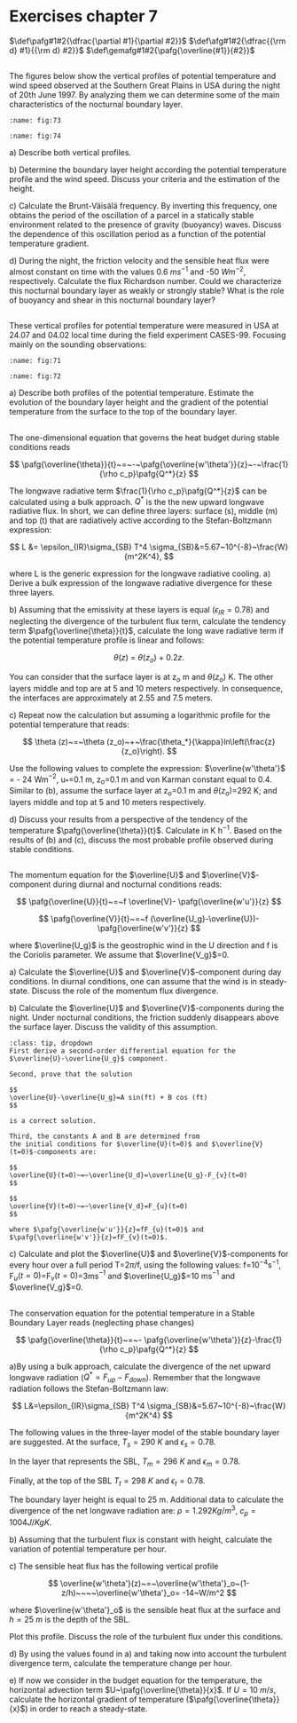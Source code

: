 # Exercises chapter 7
$\def\pafg#1#2{\dfrac{\partial #1}{\partial #2}}$
$\def\afg#1#2{\dfrac{{\rm d} #1}{{\rm d} #2}}$
$\def\gemafg#1#2{\pafg{\overline{#1}}{#2}}$

##
The figures below show the vertical profiles of potential temperature and wind speed
observed at the Southern Great Plains in USA during the night of 20th June 1997. By analyzing them
we can determine some of the main characteristics of the nocturnal boundary layer.

```{figure} figures/figset73.png
:name: fig:73
```

```{figure} figures/figset74.png
:name: fig:74
```

a) Describe both vertical profiles.

b) Determine the boundary layer height according the potential temperature profile
and the wind speed. Discuss your criteria and the estimation of the height.

c) Calculate the Brunt-Väisälä frequency. By inverting
this frequency, one obtains the period of the oscillation of a parcel in a statically stable
environment related to the presence of gravity (buoyancy) waves.
Discuss the dependence of this oscillation period as a function of the potential
temperature gradient.

d) During the night, the friction velocity and the sensible heat flux were almost constant on time with
the values 0.6 $ms^{-1}$ and -50 $Wm^{-2}$, respectively. Calculate the flux Richardson number. Could
we characterize this nocturnal boundary layer as weakly or strongly stable?
What is the role of buoyancy and shear in this nocturnal boundary layer?

##
These vertical profiles for potential temperature were measured in USA
at 24.07 and 04.02 local time during the field experiment CASES-99.
Focusing mainly on the sounding observations:

```{figure} figures/figset71.png
:name: fig:71
```

```{figure} figures/figset72.png
:name: fig:72
```

a) Describe both profiles of the potential temperature. Estimate the
evolution of the boundary layer height and the gradient of the potential
temperature from the surface to the top of the boundary layer.

##
The one-dimensional equation that governs the heat budget during stable
conditions reads

$$
\pafg{\overline{\theta}}{t}~=~-~\pafg{\overline{w'\theta'}}{z}~-~\frac{1}{\rho c_p}\pafg{Q^*}{z}
$$

The longwave radiative term $\frac{1}{\rho c_p}\pafg{Q^*}{z}$ can be calculated using
a bulk approach. $Q^*$ is the the new upward longwave radiative flux.
In short, we can define three layers: surface (s), middle (m) and top (t)
that are radiatively active according to the Stefan-Boltzmann expression:

$$
L &= \epsilon_{IR}\sigma_{SB} T^4
\sigma_{SB}&=5.67~10^{-8}~\frac{W}{m^2K^4},
$$

where L is the generic expression for the longwave radiative cooling.
a) Derive a bulk expression of the longwave radiative divergence for these three layers.

b) Assuming that the emissivity at these layers is equal ($\epsilon_{IR}=0.78$) and neglecting the divergence of the
turbulent flux term, calculate the tendency term $\pafg{\overline{\theta}}{t}$, calculate the long wave
radiative term if the potential temperature profile is linear and follows:

$$
\theta (z)~=~\theta (z_o)~+~0.2z.
$$

You can consider that the surface layer is at z$_o$ m and $\theta (z_o)$ K.
The other layers middle and top are at 5 and 10 meters respectively. In consequence,
the interfaces are approximately at 2.55 and 7.5 meters.

c) Repeat now the calculation but assuming a logarithmic profile for the potential temperature that reads:

$$
\theta (z)~=~\theta (z_o)~+~\frac{\theta_*}{\kappa}ln\left(\frac{z}{z_o}\right).
$$

Use the following values to complete the expression: $\overline{w'\theta'}$ = - 24 Wm$^{-2}$,
u$_*$=0.1 m, z$_o$=0.1 m and von Karman constant equal to 0.4.
Similar to (b), assume the surface layer at z$_o$=0.1 m and $\theta (z_o)$=292 K; and layers middle
and top at 5 and 10 meters respectively.

d) Discuss your results from a perspective of the tendency of the temperature $\pafg{\overline{\theta}}{t}$.
Calculate in K h$^{-1}$.
Based on the results of (b) and (c), discuss the most probable profile observed during stable conditions.


##
The momentum equation for the $\overline{U}$ and $\overline{V}$-component
during diurnal and nocturnal conditions reads:

$$
\pafg{\overline{U}}{t}~=~f \overline{V}- \pafg{\overline{w'u'}}{z}
$$

$$
\pafg{\overline{V}}{t}~=~f (\overline{U_g}-\overline{U})- \pafg{\overline{w'v'}}{z}
$$

where $\overline{U_g}$ is the geostrophic wind in the U direction and f
is the Coriolis parameter. We assume that $\overline{V_g}$=0.

a) Calculate the $\overline{U}$ and $\overline{V}$-component during day conditions.
In diurnal conditions, one can assume that the wind is in steady-state.
Discuss the role of the momentum flux divergence.

b) Calculate the $\overline{U}$ and $\overline{V}$-components during the night. Under
nocturnal conditions, the friction suddenly disappears above the surface
layer. Discuss the validity of this assumption.

```{hint}
:class: tip, dropdown
First derive a second-order differential equation for the $\overline{U}-\overline{U_g}$ component. 

Second, prove that the solution

$$
\overline{U}-\overline{U_g}=A sin(ft) + B cos (ft)
$$

is a correct solution.

Third, the constants A and B are determined from
the initial conditions for $\overline{U}(t=0)$ and $\overline{V}(t=0)$-components are:

$$
\overline{U}(t=0)~=~\overline{U_d}=\overline{U_g}-F_{v}(t=0)
$$

$$
\overline{V}(t=0)~=~\overline{V_d}=F_{u}(t=0)
$$

where $\pafg{\overline{w'u'}}{z}=fF_{u}(t=0)$ and $\pafg{\overline{w'v'}}{z}=fF_{v}(t=0)$.

```

c) Calculate and plot the $\overline{U}$ and $\overline{V}$-components for every hour over a full period
T=2$\pi$/f, using the following values: f=10$^{-4}$s$^{-1}$, F$_{u}(t=0)$=F$_{v}(t=0)$=3ms$^{-1}$ and
$\overline{U_g}$=10 ms$^{-1}$ and $\overline{V_g}$=0.

##
The conservation equation for the potential temperature in a Stable Boundary Layer reads (neglecting phase changes)

$$
\pafg{\overline{\theta}}{t}~=~- \pafg{\overline{w'\theta'}}{z}-\frac{1}{\rho c_p}\pafg{Q^*}{z}
$$

a)By using a bulk approach, calculate the divergence of the net upward longwave radiation
($Q^*=F_{up}-F_{down}$). Remember that the longwave radiation follows the
Stefan-Boltzmann law:

$$
L&=\epsilon_{IR}\sigma_{SB} T^4
\sigma_{SB}&=5.67~10^{-8}~\frac{W}{m^2K^4}
$$

The following values in the three-layer model of the stable
boundary layer are suggested. At the surface, $T_s=290~K$ and $\epsilon_s=0.78$. 

In the layer that represents the SBL, $T_m=296~K$ and $\epsilon_m=0.78$.

Finally, at the top of the SBL $T_t=298~K$ and $\epsilon_t=0.78$.

The boundary layer height is equal to 25 m.
Additional data to calculate the divergence of
the net longwave radiation are: $\rho=1.292 Kg/m^3$, $c_p=1004 J/KgK$.

b) Assuming that the turbulent flux is constant with height, calculate the
variation of potential temperature per hour.

c) The sensible heat flux has the following vertical profile

$$
\overline{w'\theta'}(z)~=~\overline{w'\theta'}_o~(1-z/h)~~~~\overline{w'\theta'}_o= -14~W/m^2
$$

where $\overline{w'\theta'}_o$ is the sensible heat flux at
the surface and $h=25~m$ is the depth of the SBL.

Plot this profile. Discuss the role of the turbulent flux under this conditions.

d) By using the values found in a) and taking now into account the turbulent divergence
term, calculate the temperature change per hour.

e) If now we consider in the budget equation for the temperature, the
horizontal advection term $U~\pafg{\overline{\theta}}{x}$. If $U=10~m/s$, calculate
the horizontal gradient of temperature ($\pafg{\overline{\theta}}{x}$) in order to
reach a steady-state.

